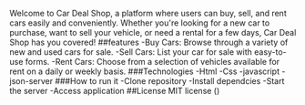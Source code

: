 Welcome to Car Deal Shop, a platform where users can buy, sell, and rent cars easily and conveniently. Whether you're looking for a new car to purchase, want to sell your vehicle, or need a rental for a few days, Car Deal Shop has you covered!
##features
-Buy Cars: Browse through a variety of new and used cars for sale.
-Sell Cars: List your car for sale with easy-to-use forms.
-Rent Cars: Choose from a selection of vehicles available for rent on a daily or weekly basis.
###Technologies
-Html
-Css
-javascript
-json-server
###How to run it
-Clone repository
-Install dependcies
-Start the server
-Access application
##License
MIT license ()
